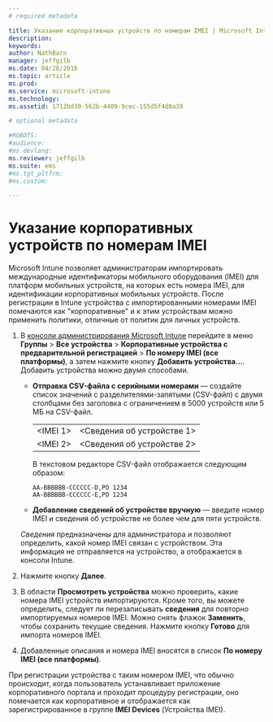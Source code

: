 ```yaml
---
# required metadata

title: Указание корпоративных устройств по номерам IMEI | Microsoft Intune
description:
keywords:
author: NathBarn
manager: jeffgilb
ms.date: 04/28/2016
ms.topic: article
ms.prod:
ms.service: microsoft-intune
ms.technology:
ms.assetid: 1712bd39-562b-4409-9cec-155d5f4d8a39

# optional metadata

#ROBOTS:
#audience:
#ms.devlang:
ms.reviewer: jeffgilb
ms.suite: ems
#ms.tgt_pltfrm:
#ms.custom:

---
```


# Указание корпоративных устройств по номерам IMEI
Microsoft Intune позволяет администраторам импортировать международные идентификаторы мобильного оборудования (IMEI) для платформ мобильных устройств, на которых есть номера IMEI, для идентификации корпоративных мобильных устройств. После регистрации в Intune устройства с импортированными номерами IMEI помечаются как "корпоративные" и к этим устройствам можно применить политики, отличные от политик для личных устройств.

1. В [консоли администрирования Microsoft Intune](http://manage.microsoft.com) перейдите в меню **Группы** &gt; **Все устройства** &gt; **Корпоративные устройства с предварительной регистрацией** &gt; **По номеру IMEI (все платформы)**, а затем нажмите кнопку **Добавить устройства…**. Добавить устройства можно двумя способами.

    -   **Отправка CSV-файла с серийными номерами** — создайте список значений с разделителями-запятыми (CSV-файл) с двумя столбцами без заголовка с ограничением в 5000 устройств или 5 МБ на CSV-файл.

        |||
        |-|-|
        |&lt;IMEI 1&gt;|&lt;Сведения об устройстве 1&gt;|
        |&lt;IMEI 2&gt;|&lt;Сведения об устройстве 2&gt;|
        В текстовом редакторе CSV-файл отображается следующим образом:

        ```
        AA-BBBBBB-CCCCCC-D,PO 1234
        AA-BBBBBB-CCCCCC-E,PO 1234
        ```

    -   **Добавление сведений об устройстве вручную** — введите номер IMEI и сведения об устройстве не более чем для пяти устройств.

   *Сведения* предназначены для администратора и позволяют определить, какой номер IMEI связан с устройством. Эта информация не отправляется на устройство, а отображается в консоли Intune.

2.   Нажмите кнопку **Далее**.
3.  В области **Просмотреть устройства** можно проверить, какие номера IMEI устройств импортируются. Кроме того, вы можете определить, следует ли перезаписывать **сведения** для повторно импортируемых номеров IMEI. Можно снять флажок **Заменить**, чтобы сохранить текущие сведения. Нажмите кнопку **Готово** для импорта номеров IMEI.
4.  Добавленные описания и номера IMEI вносятся в список **По номеру IMEI (все платформы)**.

При регистрации устройства с таким номером IMEI, что обычно происходит, когда пользователь устанавливает приложение корпоративного портала и проходит процедуру регистрации, оно помечается как корпоративное и отображается как зарегистрированное в группе **IMEI Devices** (Устройства IMEI).


<!--HONumber=May16_HO2-->


